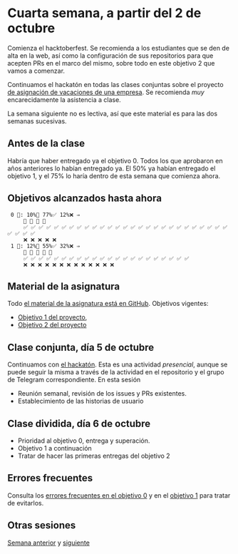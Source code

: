 Cuarta semana, a partir del 2 de octubre
=============

Comienza el hacktoberfest. Se recomienda a los estudiantes que se den
de alta en la web, así como la configuración de sus repositorios para
que acepten PRs en el marco del mismo, sobre todo en este objetivo 2
que vamos a comenzar.

Continuamos el hackatón en todas las clases conjuntas sobre el
proyecto [de asignación de vacaciones de una
empresa](https://github.com/JJ/KeMeVoi). Se recomienda *muy*
encarecidamente la asistencia a clase.

La semana siguiente no es lectiva, así que este material es para las dos semanas
sucesivas.

## Antes de la clase

Habría que haber entregado ya el objetivo 0. Todos los que aprobaron en años
anteriores lo habían entregado ya. El 50% ya habían entregado el objetivo 1, y
el 75% lo haría dentro de esta semana que comienza ahora.

## Objetivos alcanzados hasta ahora

```text
 0 🧮: 10%🚧 77%✅ 12%❌ ⇒
     🚧 🚧 🚧 🚧
     ✅ ✅ ✅ ✅ ✅ ✅ ✅ ✅ ✅ ✅ ✅ ✅ ✅ ✅ ✅ ✅ ✅ ✅ ✅ ✅ ✅ ✅ ✅ ✅ ✅ ✅ ✅ ✅ ✅ ✅ ✅
     ❌ ❌ ❌ ❌ ❌
 1 🧮: 12%🚧 55%✅ 32%❌ ⇒
     🚧 🚧 🚧 🚧 🚧
     ✅ ✅ ✅ ✅ ✅ ✅ ✅ ✅ ✅ ✅ ✅ ✅ ✅ ✅ ✅ ✅ ✅ ✅ ✅ ✅ ✅ ✅
     ❌ ❌ ❌ ❌ ❌ ❌ ❌ ❌ ❌ ❌ ❌ ❌ ❌
```

## Material de la asignatura

Todo [el material de la asignatura está en
GitHub](http://jj.github.io/IV). Objetivos vigentes:

* [Objetivo 1 del
   proyecto](http://jj.github.io/IV/documentos/proyecto/1.Planificacion),
* [Objetivo 2 del proyecto](http://jj.github.io/IV/documentos/proyecto/2.Modelo)

## Clase conjunta, día 5 de octubre

Continuamos con [el hackatón](https://github.com/JJ/KeMeVoi). Esta es una
actividad *presencial*, aunque se puede seguir la misma a través de la actividad
en el repositorio y el grupo de Telegram correspondiente. En esta sesión

* Reunión semanal, revisión de los issues y PRs existentes.
* Establecimiento de las historias de usuario

## Clase dividida, día 6 de octubre

* Prioridad al objetivo 0, entrega y superación.
* Objetivo 1 a continuación
* Tratar de hacer las primeras entregas del objetivo 2


## Errores frecuentes

Consulta los [errores frecuentes en el objetivo 0](../errores/errores-objetivo-0.md) y en el [objetivo 1](../errores/errores-objetivo-1.md) para
tratar de evitarlos.

## Otras sesiones

[Semana anterior](semana-03.md) y [siguiente](semana-05.md)
